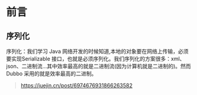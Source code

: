 # 前言

## 序列化

序列化：我们学习 Java 网络开发的时候知道,本地的对象要在网络上传输，必须要实现Serializable 接口，也就是必须序列化。我们序列化的方案很多：xml、json、二进制流…其中效率最高的就是二进制流(因为计算机就是二进制的)。然而 Dubbo 采用的就是效率最高的二进制。

> https://juejin.cn/post/6974676931866263582